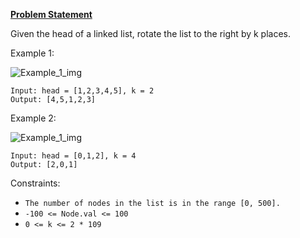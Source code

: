 **[Problem Statement](https://leetcode.com/problems/rotate-list/)**

Given the head of a linked list, rotate the list to the right by k places.

Example 1:

![Example_1_img](https://assets.leetcode.com/uploads/2020/11/13/rotate1.jpg)
```
Input: head = [1,2,3,4,5], k = 2
Output: [4,5,1,2,3]
```

Example 2:

![Example_1_img](https://assets.leetcode.com/uploads/2020/11/13/roate2.jpg)

```
Input: head = [0,1,2], k = 4
Output: [2,0,1]
```

Constraints:

- `The number of nodes in the list is in the range [0, 500].`
- `-100 <= Node.val <= 100`
- `0 <= k <= 2 * 109`